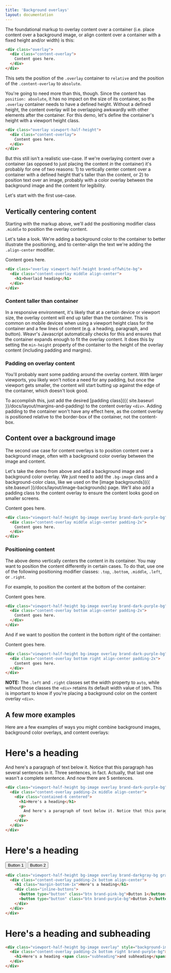 ```yaml
---
title: 'Background overlays'
layout: documentation
---
```


The foundational markup to overlay content over a container (i.e. place content over a background image, or align content over a container with a fixed height and/or width) is this:

```html
<div class="overlay">
  <div class="content-overlay">
    Content goes here.
  </div>
</div>
```

This sets the position of the `.overlay` container to `relative` and the position of the `.content-overlay` to `absolute`.

You're going to need more than this, though. Since the content has `position: absolute`, it has no impact on the size of its container, so the `.overlay` container needs to have a defined height. Without a defined height, the content overlay will be overlapping awkwardly with other elements after the container. For this demo, let's define the container's height with a viewport height class.

```html
<div class="overlay viewport-half-height">
  <div class="content-overlay">
    Content goes here.
  </div>
</div>
```

But this still isn't a realistic use-case. If we're overlaying content over a container (as opposed to just placing the content _in_ the container) it's probably for one of two reasons: 1) to vertically center content over a container with a defined height that's taller than the content, or 2) to position text over an image, probably with a color overlay between the background image and the content for legibility.

Let's start with the first use-case.

## Vertically centering content

Starting with the markup above, we'll add the positioning modifier class `.middle` to position the overlay content.

Let's take a look. We're adding a background color to the container to better illustrate the positioning, and to center-align the text we're adding the `.align-center` modifier.

<div class="demo">
  <div class="overlay viewport-half-height brand-offwhite-bg">
    <div class="content-overlay middle align-center">
      Content goes here.
    </div>
  </div>
</div>

```html
<div class="overlay viewport-half-height brand-offwhite-bg">
  <div class="content-overlay middle align-center">
    <h1>Overlaid heading</h1>
  </div>
</div>
```

### Content taller than container

In a responsive environment, it's likely that at a certain device or viewport size, the overlay content will end up taller than the container. This is common on mobile devices when using a viewport height class for the container and a few lines of content (e.g. a heading, paragraph, and button). Weavr's Javascript automatically checks for this and ensures that the container expands enough to fit the overlay content. It does this by setting the `min-height` property of the container to the height of the overlay content (including padding and margins).

### Padding on overlay content

You'll probably want some padding around the overlay content. With larger viewports, you likely won't notice a need for any padding, but once the viewport gets smaller, the content will start butting up against the edge of the container, which doesn't look good.

To accomplish this, just add the desired [padding class]({{ site.baseurl }}/docs/layout/margins-and-padding) to the content overlay `<div>`. Adding padding to the container won't have any effect here, as the content overlay is positioned relative to the border-box of the container, not the content-box.

## Content over a background image

The second use case for content overlays is to position content over a background image, often with a background color overlay between the image and content.

Let's take the demo from above and add a background image and background color overlay. We just need to add the `.bg-image` class and a background-color class, like we used on the [image backgrounds]({{ site.baseurl }}/docs/layout/image-backgrounds) page. We'll also add a padding class to the content overlay to ensure the content looks good on smaller screens.

<div class="demo">
  <div class="viewport-half-height bg-image overlay brand-dark-purple-bg" style="background-image: url('{{ site.baseurl }}/images/sample-bg-image.jpg')">
    <div class="content-overlay middle align-center padding-2x">
      Content goes here.
    </div>
  </div>
</div>

```html
<div class="viewport-half-height bg-image overlay brand-dark-purple-bg" style="background-image: url('{{ site.baseurl }}/images/sample-bg-image.jpg')">
  <div class="content-overlay middle align-center padding-2x">
    Content goes here.
  </div>
</div>
```

### Positioning content

The above demo vertically centers the content in its container. You may want to position the content differently in certain cases. To do that, use one of the following positioning modifier classes: `.top`, `.bottom`, `.middle`, `.left`, or `.right`.

For example, to position the content at the bottom of the container:

<div class="demo">
  <div class="viewport-half-height bg-image overlay brand-dark-purple-bg" style="background-image: url('{{ site.baseurl }}/images/sample-bg-image.jpg')">
    <div class="content-overlay bottom align-center padding-2x">
      Content goes here.
    </div>
  </div>
</div>

```html
<div class="viewport-half-height bg-image overlay brand-dark-purple-bg" style="background-image: url('{{ site.baseurl }}/images/sample-bg-image.jpg')">
  <div class="content-overlay bottom align-center padding-2x">
    Content goes here.
  </div>
</div>
```

And if we want to position the content in the bottom right of the container:

<div class="demo">
  <div class="viewport-half-height bg-image overlay brand-dark-purple-bg" style="background-image: url('{{ site.baseurl }}/images/sample-bg-image.jpg')">
    <div class="content-overlay bottom right align-center padding-2x">
      Content goes here.
    </div>
  </div>
</div>

```html
<div class="viewport-half-height bg-image overlay brand-dark-purple-bg" style="background-image: url('{{ site.baseurl }}/images/sample-bg-image.jpg')">
  <div class="content-overlay bottom right align-center padding-2x">
    Content goes here.
  </div>
</div>
```

<div class="alert">
  <p>
    <strong>NOTE:</strong> The <code>.left</code> and <code>.right</code> classes set the width property to <code>auto</code>, while without those classes the <code>&lt;div&gt;</code> retains its default width value of <code>100%</code>. This is important to know if you're placing a background color on the content overlay <code>&lt;div&gt;</code>.
  </p>
</div>

## A few more examples

Here are a few examples of ways you might combine background images, background color overlays, and content overlays:

<div class="demo">
  <div class="viewport-half-height bg-image overlay brand-dark-purple-bg" style="background-image: url('{{ site.baseurl }}/images/sample-bg-image.jpg')">
    <div class="content-overlay padding-2x middle align-center">
      <div class="contained-6 centered">
        <h1>Here's a heading</h1>
        <p>
          And here's a paragraph of text below it. Notice that this paragraph has several sentences in it. Three sentences, in fact. Actually, that last one wasn't a complete sentence. And now there are 5 sentences.
        <p>
      </div>
    </div>
  </div>
</div>

```html
<div class="viewport-half-height bg-image overlay brand-dark-purple-bg" style="background-image: url('{{ site.baseurl }}/images/sample-bg-image.jpg')">
  <div class="content-overlay padding-2x middle align-center">
    <div class="contained-6 centered">
      <h1>Here's a heading</h1>
      <p>
        And here's a paragraph of text below it. Notice that this paragraph has several sentences in it. Three sentences, in fact. Actually, that last one wasn't a complete sentence. And now there are 5 sentences.
      <p>
    </div>
  </div>
</div>
```

<div class="demo">
  <div class="viewport-half-height bg-image overlay brand-darkgray-bg gradient" style="background-image: url('{{ site.baseurl }}/images/sample-bg-image.jpg')">
    <div class="content-overlay padding-2x bottom align-center">
      <h1 class="margin-bottom-1x">Here's a heading</h1>
      <div class="inline-buttons">
        <button type="button" class="btn brand-pink-bg">Button 1</button>
        <button type="button" class="btn brand-purple-bg">Button 2</button>
      </div>
    </div>
  </div>
</div>

```html
<div class="viewport-half-height bg-image overlay brand-darkgray-bg gradient" style="background-image: url('{{ site.baseurl }}/images/sample-bg-image.jpg')">
  <div class="content-overlay padding-2x bottom align-center">
    <h1 class="margin-bottom-1x">Here's a heading</h1>
    <div class="inline-buttons">
      <button type="button" class="btn brand-pink-bg">Button 1</button>
      <button type="button" class="btn brand-purple-bg">Button 2</button>
    </div>
  </div>
</div>
```

<div class="demo">
  <div class="viewport-half-height bg-image overlay" style="background-image: url('{{ site.baseurl }}/images/sample-bg-image.jpg')">
    <div class="content-overlay padding-2x bottom right brand-purple-bg">
      <h1>Here's a heading <span class="subheading">and subheading</span></h1>
    </div>
  </div>
</div>

```html
<div class="viewport-half-height bg-image overlay" style="background-image: url('{{ site.baseurl }}/images/sample-bg-image.jpg')">
  <div class="content-overlay padding-2x bottom right brand-purple-bg">
    <h1>Here's a heading <span class="subheading">and subheading</span></h1>
  </div>
</div>
```
